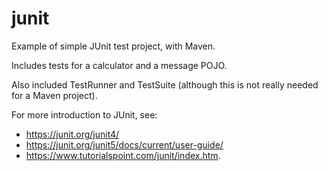# junit

Example of simple JUnit test project, with Maven.

Includes tests for a calculator and a message POJO.

Also included TestRunner and TestSuite
(although this is not really needed for a Maven project).

For more introduction to JUnit, see:
- https://junit.org/junit4/
- https://junit.org/junit5/docs/current/user-guide/
- https://www.tutorialspoint.com/junit/index.htm.

